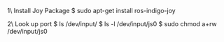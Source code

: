 1\ Install Joy Package
	$ sudo apt-get install ros-indigo-joy

2\ Look up port
	$ ls /dev/input/
	$ ls -l /dev/input/js0
	$ sudo chmod a+rw /dev/input/js0 
